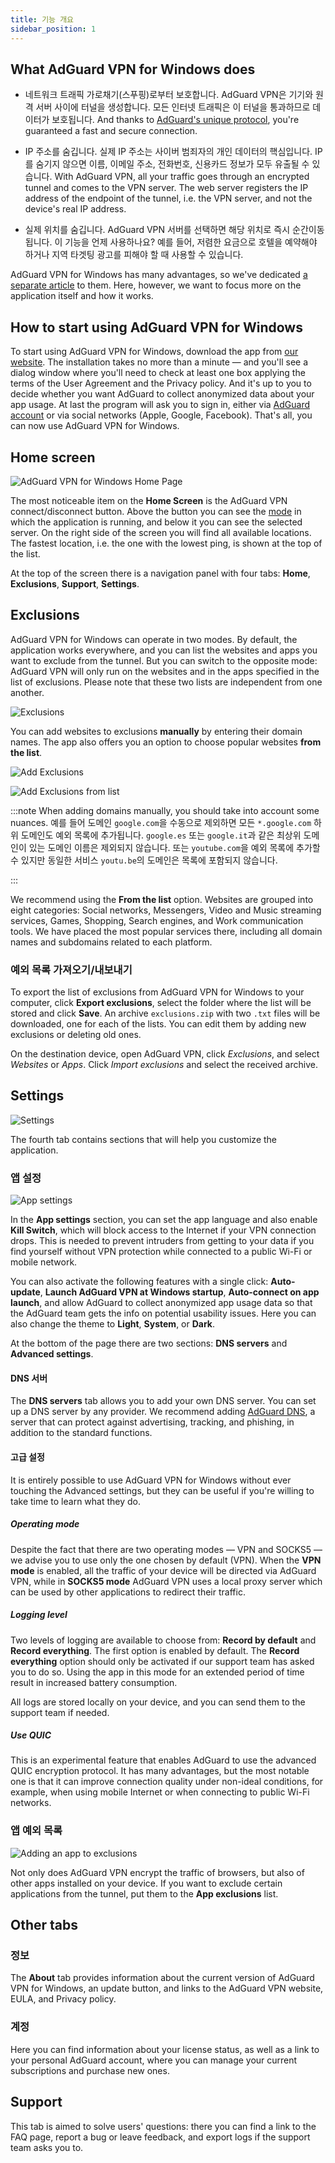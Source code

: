 ```yaml
---
title: 기능 개요
sidebar_position: 1
---
```


## What AdGuard VPN for Windows does

- 네트워크 트래픽 가로채기(스푸핑)로부터 보호합니다. AdGuard VPN은 기기와 원격 서버 사이에 터널을 생성합니다. 모든 인터넷 트래픽은 이 터널을 통과하므로 데이터가 보호됩니다. And thanks to [AdGuard's unique protocol](/general/adguard-vpn-protocol), you're guaranteed a fast and secure connection.

- IP 주소를 숨깁니다. 실제 IP 주소는 사이버 범죄자의 개인 데이터의 핵심입니다. IP를 숨기지 않으면 이름, 이메일 주소, 전화번호, 신용카드 정보가 모두 유출될 수 있습니다. With AdGuard VPN, all your traffic goes through an encrypted tunnel and comes to the VPN server. The web server registers the IP address of the endpoint of the tunnel, i.e. the VPN server, and not the device's real IP address.

- 실제 위치를 숨깁니다. AdGuard VPN 서버를 선택하면 해당 위치로 즉시 순간이동됩니다. 이 기능을 언제 사용하나요? 예를 들어, 저렴한 요금으로 호텔을 예약해야 하거나 지역 타겟팅 광고를 피해야 할 때 사용할 수 있습니다.

AdGuard VPN for Windows has many advantages, so we've dedicated [a separate article](/general/why-adguard-vpn) to them. Here, however, we want to focus more on the application itself and how it works.

## How to start using AdGuard VPN for Windows

To start using AdGuard VPN for Windows, download the app from [our website](https://adguard-vpn.com/welcome.html). The installation takes no more than a minute — and you'll see a dialog window where you'll need to check at least one box applying the terms of the User Agreement and the Privacy policy. And it's up to you to decide whether you want AdGuard to collect anonymized data about your app usage. At last the program will ask you to sign in, either via [AdGuard account](https://auth.adguard.com/login.html) or via social networks (Apple, Google, Facebook). That's all, you can now use AdGuard VPN for Windows.

## Home screen

![AdGuard VPN for Windows Home Page](https://cdn.adguardvpn.com/content/release_notes/vpn/windows/v2.0/new_main_window_en.png)

The most noticeable item on the **Home Screen** is the AdGuard VPN connect/disconnect button. Above the button you can see the [mode](#exclusions) in which the application is running, and below it you can see the selected server. On the right side of the screen you will find all available locations. The fastest location, i.e. the one with the lowest ping, is shown at the top of the list.

At the top of the screen there is a navigation panel with four tabs: **Home**, **Exclusions**, **Support**, **Settings**.

## Exclusions

AdGuard VPN for Windows can operate in two modes. By default, the application works everywhere, and you can list the websites and apps you want to exclude from the tunnel. But you can switch to the opposite mode: AdGuard VPN will only run on the websites and in the apps specified in the list of exclusions. Please note that these two lists are independent from one another.

![Exclusions](https://cdn.adguardvpn.com/content/kb/VPN/windows/exclusions_en.png)

You can add websites to exclusions **manually** by entering their domain names. The app also offers you an option to choose popular websites **from the list**.

![Add Exclusions](https://cdn.adguardvpn.com/content/kb/VPN/windows/exclusions_add_en.png)

![Add Exclusions from list](https://cdn.adguardvpn.com/content/kb/VPN/windows/exclusions_from_list_en.png)

:::note When adding domains manually, you should take into account some nuances. 예를 들어 도메인 `google.com`을 수동으로 제외하면 모든 `*.google.com` 하위 도메인도 예외 목록에 추가됩니다. `google.es` 또는 `google.it`과 같은 최상위 도메인이 있는 도메인 이름은 제외되지 않습니다. 또는 `youtube.com`을 예외 목록에 추가할 수 있지만 동일한 서비스 `youtu.be`의 도메인은 목록에 포함되지 않습니다.

:::

We recommend using the **From the list** option. Websites are grouped into eight categories: Social networks, Messengers, Video and Music streaming services, Games, Shopping, Search engines, and Work communication tools. We have placed the most popular services there, including all domain names and subdomains related to each platform.

### 예외 목록 가져오기/내보내기

To export the list of exclusions from AdGuard VPN for Windows to your computer, click **Export exclusions**, select the folder where the list will be stored and click **Save**. An archive `exclusions.zip` with two `.txt` files will be downloaded, one for each of the lists. You can edit them by adding new exclusions or deleting old ones.

On the destination device, open AdGuard VPN, click *Exclusions*, and select *Websites* or *Apps*. Click *Import exclusions* and select the received archive.

## Settings

![Settings](https://cdn.adguardvpn.com/content/release_notes/vpn/windows/v2.0/settings_en.png)

The fourth tab contains sections that will help you customize the application.

### 앱 설정

![App settings](https://cdn.adguardvpn.com/content/release_notes/vpn/windows/v2.0/app_settings_en.png)

In the **App settings** section, you can set the app language and also enable **Kill Switch**, which will block access to the Internet if your VPN connection drops. This is needed to prevent intruders from getting to your data if you find yourself without VPN protection while connected to a public Wi-Fi or mobile network.

You can also activate the following features with a single click: **Auto-update**, **Launch AdGuard VPN at Windows startup**, **Auto-connect on app launch**, and allow AdGuard to collect anonymized app usage data so that the AdGuard team gets the info on potential usability issues. Here you can also change the theme to **Light**, **System**, or **Dark**.

At the bottom of the page there are two sections: **DNS servers** and **Advanced settings**.

#### DNS 서버

The **DNS servers** tab allows you to add your own DNS server. You can set up a DNS server by any provider. We recommend adding [AdGuard DNS](https://adguard-dns.io/kb/general/dns-providers/#adguard-dns), a server that can protect against advertising, tracking, and phishing, in addition to the standard functions.

#### 고급 설정

It is entirely possible to use AdGuard VPN for Windows without ever touching the Advanced settings, but they can be useful if you're willing to take time to learn what they do.

##### Operating mode

Despite the fact that there are two operating modes — VPN and SOCKS5 — we advise you to use only the one chosen by default (VPN). When the **VPN mode** is enabled, all the traffic of your device will be directed via AdGuard VPN, while in **SOCKS5 mode** AdGuard VPN uses a local proxy server which can be used by other applications to redirect their traffic.

##### Logging level

Two levels of logging are available to choose from: **Record by default** and **Record everything**. The first option is enabled by default. The **Record everything** option should only be activated if our support team has asked you to do so. Using the app in this mode for an extended period of time result in increased battery consumption.

All logs are stored locally on your device, and you can send them to the support team if needed.

##### Use QUIC

This is an experimental feature that enables AdGuard to use the advanced QUIC encryption protocol. It has many advantages, but the most notable one is that it can improve connection quality under non-ideal conditions, for example, when using mobile Internet or when connecting to public Wi-Fi networks.

### 앱 예외 목록

![Adding an app to exclusions](https://cdn.adguardvpn.com/content/release_notes/vpn/windows/v2.0/add_app_en.png)

Not only does AdGuard VPN encrypt the traffic of browsers, but also of other apps installed on your device. If you want to exclude certain applications from the tunnel, put them to the **App exclusions** list.

## Other tabs

### 정보

The **About** tab provides information about the current version of AdGuard VPN for Windows, an update button, and links to the AdGuard VPN website, EULA, and Privacy policy.

### 계정

Here you can find information about your license status, as well as a link to your personal AdGuard account, where you can manage your current subscriptions and purchase new ones.

## Support

This tab is aimed to solve users' questions: there you can find a link to the FAQ page, report a bug or leave feedback, and export logs if the support team asks you to.
